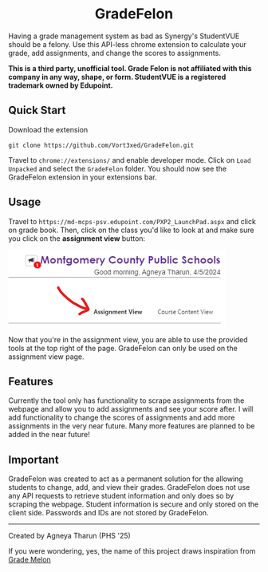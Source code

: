 <div align="center">
  <h1>GradeFelon</h1>
</div>

Having a grade management system as bad as Synergy's StudentVUE should be a felony. Use this API-less chrome extension to calculate your grade, add assignments, and change the scores to assignments.

**This is a third party, unofficial tool. Grade Felon is not affiliated with this company in any way, shape, or form. StudentVUE is a registered trademark owned by Edupoint.**

## Quick Start
Download the extension
```
git clone https://github.com/Vort3xed/GradeFelon.git
```
Travel to `chrome://extensions/` and enable developer mode. Click on `Load Unpacked` and select the `GradeFelon` folder.
You should now see the GradeFelon extension in your extensions bar. 

## Usage
Travel to `https://md-mcps-psv.edupoint.com/PXP2_LaunchPad.aspx` and click on grade book. Then, click on the class you'd like to look at and make sure you click on the **assignment view** button:

![alt text](assignmentview.png)

Now that you're in the assignment view, you are able to use the provided tools at the top right of the page. GradeFelon can only be used on the assignment view page.

## Features
Currently the tool only has functionality to scrape assignments from the webpage and allow you to add assignments and see your score after. I will add functionality to change the scores of assignments and add more assignments in the very near future. Many more features are planned to be added in the near future!

## Important
GradeFelon was created to act as a permanent solution for the allowing students to change, add, and view their grades. GradeFelon does not use any API requests to retrieve student information and only does so by scraping the webpage. Student information is secure and only stored on the client side. Passwords and IDs are not stored by GradeFelon.

---

Created by Agneya Tharun (PHS '25)

If you were wondering, yes, the name of this project draws inspiration from [Grade Melon](https://github.com/tinuh/grade-melon)